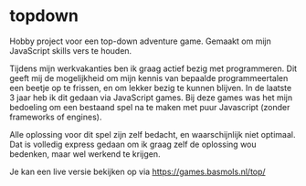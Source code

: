 # topdown
Hobby project voor een top-down adventure game. Gemaakt om mijn JavaScript skills vers te houden. 

Tijdens mijn werkvakanties ben ik graag actief bezig met programmeren. Dit geeft mij de mogelijkheid om mijn kennis van bepaalde programmeertalen een beetje op te frissen, en om lekker bezig te kunnen blijven. In de laatste 3 jaar heb ik dit gedaan via JavaScript games. Bij deze games was het mijn bedoeling om een bestaand spel na te maken met puur Javascript (zonder frameworks of engines). 

Alle oplossing voor dit spel zijn zelf bedacht, en waarschijnlijk niet optimaal. Dat is volledig express gedaan om ik graag zelf de oplossing wou bedenken, maar wel werkend te krijgen. 

Je kan een live versie bekijken op via https://games.basmols.nl/top/
